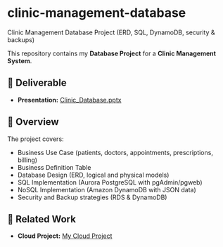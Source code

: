 # clinic-management-database
Clinic Management Database Project (ERD, SQL, DynamoDB, security &amp; backups)

This repository contains my **Database Project** for a **Clinic Management System**.

## 📂 Deliverable
- **Presentation:** [Clinic_Database.pptx](Case%20Study_Database.pptx)

## 📌 Overview
The project covers:
- Business Use Case (patients, doctors, appointments, prescriptions, billing)
- Business Definition Table
- Database Design (ERD, logical and physical models)
- SQL Implementation (Aurora PostgreSQL with pgAdmin/pgweb)
- NoSQL Implementation (Amazon DynamoDB with JSON data)
- Security and Backup strategies (RDS & DynamoDB)

## 🔗 Related Work
- **Cloud Project:** [My Cloud Project](https://github.com/kowshal97/cloud-project-eportfolio)


